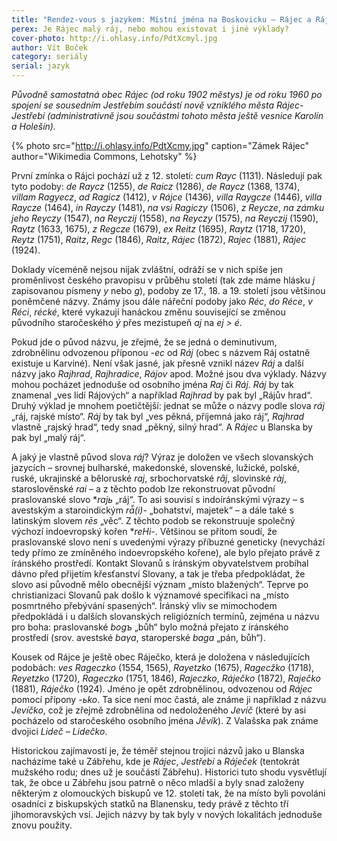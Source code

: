 ```yaml
---
title: "Rendez-vous s jazykem: Místní jména na Boskovicku – Rájec a Ráječko"
perex: Je Rájec malý ráj, nebo mohou existovat i jiné výklady?
cover-photo: http://i.ohlasy.info/PdtXcmyl.jpg
author: Vít Boček
category: seriály
serial: jazyk
---
```


*Původně samostatná obec Rájec (od roku 1902 městys) je od roku 1960 po spojení se sousedním Jestřebím součástí nově vzniklého města Rájec-Jestřebí (administrativně jsou součástmi tohoto města ještě vesnice Karolín a Holešín).*

{% photo src="http://i.ohlasy.info/PdtXcmy.jpg" caption="Zámek Rájec" author="Wikimedia Commons, Lehotsky" %}

První zmínka o Rájci pochází už z 12. století: *cum Rayc* (1131). Následují pak tyto podoby: *de Raycz* (1255), *de Raicz* (1286), *de Raycz* (1368, 1374), *villam Ragyecz*, *ad Ragicz* (1412), *v Rájce* (1436), *villa Raygcze* (1446), *villa Raycze* (1464), *in Rayczy* (1481), *na vsi Ragiczy* (1506), *z Reycze*, *na zámku jeho Reyczy* (1547), *na Reyczij* (1558), *na Reyczy* (1575), *na Reyczij* (1590), *Raytz* (1633, 1675), *z Regcze* (1679), *ex Reitz* (1695), *Raytz* (1718, 1720), *Reytz* (1751), *Raitz*, *Regc* (1846), *Raitz*, *Rájec* (1872), *Rajec* (1881), *Rájec* (1924).

Doklady víceméně nejsou nijak zvláštní, odráží se v nich spíše jen proměnlivost českého pravopisu v průběhu století (tak zde máme hlásku *j* zapisovanou písmeny *y* nebo *g*), podoby ze 17., 18. a 19. století jsou většinou poněmčené názvy. Známy jsou dále nářeční podoby jako *Réc*, *do Réce*, *v Réci*, *récké*, které vykazují hanáckou změnu související se změnou původního staročeského *ý* přes mezistupeň *aj* na *ej > é*.

Pokud jde o původ názvu, je zřejmé, že se jedná o deminutivum, zdrobnělinu odvozenou příponou *-ec* od *Ráj* (obec s názvem Ráj ostatně existuje u Karviné). Není však jasné, jak přesně vznikl název *Ráj* a další názvy jako *Rajhrad*, *Rajhradice*, *Rájov* apod. Možné jsou dva výklady. Názvy mohou pocházet jednoduše od osobního jména *Raj* či *Ráj*. *Ráj* by tak znamenal „ves lidí Rájových“ a například *Rajhrad* by pak byl „Rájův hrad“. Druhý výklad je mnohem poetičtější: jednat se může o názvy podle slova *ráj* „ráj, rajské místo“. *Ráj* by tak byl „ves pěkná, příjemná jako ráj“, *Rajhrad* vlastně „rajský hrad“, tedy snad „pěkný, silný hrad“. A *Rájec* u Blanska by pak byl „malý ráj“.

A jaký je vlastně původ slova *ráj*? Výraz je doložen ve všech slovanských jazycích – srovnej bulharské, makedonské, slovenské, lužické, polské, ruské, ukrajinské a běloruské *raj*, srbochorvatské *rȃj*, slovinské *ràj*, staroslověnské *rai* – a z těchto podob lze rekonstruovat původní praslovanské slovo **rajь* „ráj“. To asi souvisí s indoíránskými výrazy – s avestským a staroindickým *rā̆(i)*- „bohatství, majetek“ – a dále také s latinským slovem *rēs* „věc“. Z těchto podob se rekonstruuje společný výchozí indoevropský kořen **reHi*-. Většinou se přitom soudí, že praslovanské slovo není s uvedenými výrazy příbuzné geneticky (nevychází tedy přímo ze zmíněného indoevropského kořene), ale bylo přejato právě z íránského prostředí. Kontakt Slovanů s íránským obyvatelstvem probíhal dávno před přijetím křesťanství Slovany, a tak je třeba předpokládat, že slovo asi původně mělo obecnější význam „místo blažených“. Teprve po christianizaci Slovanů pak došlo k významové specifikaci na „místo posmrtného přebývání spasených“. Íránský vliv se mimochodem předpokládá i u dalších slovanských religiózních termínů, zejména u názvu pro boha: praslovanské *bogъ* „bůh“ bylo možná přejato z íránského prostředí (srov. avestské *baγa*, staroperské *baga* „pán, bůh“).

Kousek od Rájce je ještě obec Ráječko, která je doložena v následujících podobách: *ves Rageczko* (1554, 1565), *Rayetzko* (1675), *Ragecžko* (1718), *Reyetzko* (1720), *Rageczko* (1751, 1846), *Rajeczko*, *Ráječko* (1872), *Raječko* (1881), *Ráječko* (1924). Jméno je opět zdrobnělinou, odvozenou od *Rájec* pomocí přípony *-ьko*. Ta sice není moc častá, ale známe ji například z názvu *Jevíčko*, což je zřejmě zdrobnělina od nedoloženého *Jevíč* (které by asi pocházelo od staročeského osobního jména *Jěvík*). Z Valašska pak známe dvojici *Lideč – Lidečko*.

Historickou zajímavostí je, že téměř stejnou trojici názvů jako u Blanska nacházíme také u Zábřehu, kde je *Rájec*, *Jestřebí* a *Ráječek* (tentokrát mužského rodu; dnes už je součástí Zábřehu). Historici tuto shodu vysvětlují tak, že obce u Zábřehu jsou patrně o něco mladší a byly snad založeny některým z olomouckých biskupů ve 12. století tak, že na místo byli povoláni osadníci z biskupských statků na Blanensku, tedy právě z těchto tří jihomoravských vsí. Jejich názvy by tak byly v nových lokalitách jednoduše znovu použity.

